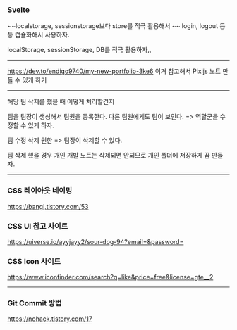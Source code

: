 ### Svelte

~~localstorage, sessionstorage보다 store를 적극 활용해서 ~~
login, logout 등등 캡슐화해서 사용하자.

localStorage, sessionStorage, DB를 적극 활용하자,,

---


https://dev.to/endigo9740/my-new-portfolio-3ke6
이거 참고해서 Pixijs 노트 만들 수 있게 하기


---

해당 팀 삭제를 했을 때 어떻게 처리할건지 


팀을 팀장이 생성해서 팀원을 등록한다.
다른 팀원에게도 팀이 보인다. => 역할군을 수정할 수 있게 하자.

팀 수정 삭제 권한 => 팀장이 삭제할 수 있다.

팀 삭제 했을 경우 개인 개발 노트는 삭제되면 안되므로 
개인 폴더에 저장하게 끔 만들자.


---

### CSS 레이아웃 네이밍

https://bangj.tistory.com/53

### CSS UI 참고 사이트

https://uiverse.io/ayyjayy2/sour-dog-94?email=&password=

### CSS Icon 사이트

https://www.iconfinder.com/search?q=like&price=free&license=gte__2

---

### Git Commit 방법

https://nohack.tistory.com/17


